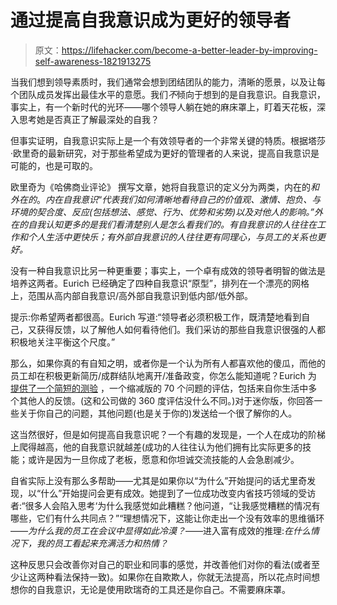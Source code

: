 # 通过提高自我意识成为更好的领导者

> 原文：<https://lifehacker.com/become-a-better-leader-by-improving-self-awareness-1821913275>

当我们想到领导素质时，我们通常会想到团结团队的能力，清晰的愿景，以及让每个团队成员发挥出最佳水平的意愿。我们*不*倾向于想到的是自我意识。自我意识，事实上，有一个新时代的光环——哪个领导人躺在她的麻床罩上，盯着天花板，深入思考她是否真正了解最深处的自我？



但事实证明，自我意识实际上是一个有效领导者的一个非常关键的特质。根据塔莎·欧里奇的最新研究，对于那些希望成为更好的管理者的人来说，提高自我意识是可能的，也是可取的。

欧里奇为《哈佛商业评论》 撰写文章，她将自我意识的定义分为两类，内在的*和外在的*。*内在自我意识*“*代表我们如何清晰地看待自己的价值观、激情、抱负、与环境的契合度、反应(包括想法、感觉、行为、优势和劣势)以及对他人的影响。”外在的自我认知更多的是我们看清楚别人是怎么看我们的。有自我意识的人往往在工作和个人生活中更快乐；有外部自我意识的人往往更有同理心，与员工的关系也更好。*

没有一种自我意识比另一种更重要；事实上，一个卓有成效的领导者明智的做法是培养这两者。Eurich 已经确定了四种自我意识“原型”，排列在一个漂亮的网格上，范围从高内部自我意识/高外部自我意识到低内部/低外部。

提示:你希望两者都很高。Eurich 写道:“领导者必须积极工作，既清楚地看到自己，又获得反馈，以了解他人如何看待他们。我们采访的那些自我意识很强的人都积极地关注平衡这个尺度。”

那么，如果你真的有自知之明，或者你是一个认为所有人都喜欢他的傻瓜，而他的员工却在积极更新简历/成群结队地离开/准备政变，你怎么能知道呢？Eurich 为 [提供了一个简短的测验](http://www.insight-book.com/quiz.aspx) ，一个缩减版的 70 个问题的评估，包括来自你生活中多个其他人的反馈。(这和公司做的 360 度评估没什么不同。)对于迷你版，你回答一些关于你自己的问题，其他问题(也是关于你的)发送给一个很了解你的人。

这当然很好，但是如何提高自我意识呢？一个有趣的发现是，一个人在成功的阶梯上爬得越高，他的自我意识就越差(成功的人往往认为他们拥有比实际更多的技能；或许是因为一旦你成了老板，愿意和你坦诚交流技能的人会急剧减少。

自省实际上没有那么多帮助——尤其是如果你以“为什么”开始提问的话尤里奇发现，以“什么”开始提问会更有成效。她提到了一位成功改变内省技巧领域的受访者:“很多人会陷入思考‘为什么我感觉如此糟糕？他问道，“让我感觉糟糕的情况有哪些，它们有什么共同点？”“理想情况下，这能让你走出一个没有效率的思维循环——*为什么我的员工在会议中显得如此冷漠？*——进入富有成效的推理:*在什么情况下，我的员工看起来充满活力和热情？*

这种反思只会改善你对自己的职业和同事的感觉，并改善他们对你的看法(或者至少让这两种看法保持一致)。如果你在自欺欺人，你就无法提高，所以花点时间想想你的自我意识，无论是使用欧瑞奇的工具还是你自己。不需要麻床罩。